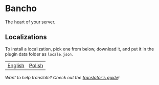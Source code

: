 # Bancho
The heart of your server.

## Localizations
To install a localization, pick one from below, download it, and put it in the plugin data folder as `locale.json`.
<table>
  <tr>
    <td><a href="locales/en.json">English</a></td>
    <td><a href="locales/pl.json">Polish</a></td>
  </tr>
</table>

*Want to help translate? Check out the [translator's guide](TRANSLATORS.md)!*